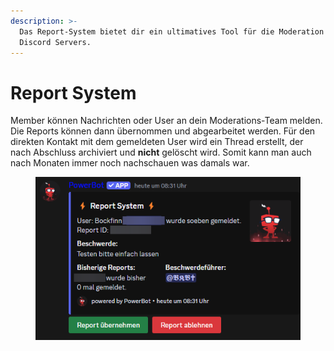 ```yaml
---
description: >-
  Das Report-System bietet dir ein ultimatives Tool für die Moderation deines
  Discord Servers.
---
```


# Report System

Member können Nachrichten oder User an dein Moderations-Team melden. Die Reports können dann übernommen und abgearbeitet werden. Für den direkten Kontakt mit dem gemeldeten User wird ein Thread erstellt, der nach Abschluss archiviert und **nicht** gelöscht wird. Somit kann man auch nach Monaten immer noch nachschauen was damals war.

<figure><img src="../../.gitbook/assets/report_annahme.png" alt=""><figcaption></figcaption></figure>
